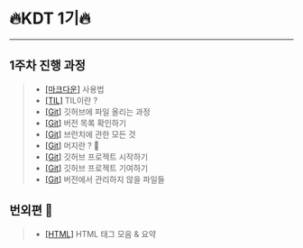 # 🔥KDT 1기🔥

---

## **1주차** 진행 과정

> - [[마크다운]](./mds/markdown.md) 사용법
> - [[TIL]](./mds/TIL.md) TIL이란 ?
> - [[Git]](./mds/gits/git-start.md) 깃허브에 파일 올리는 과정
> - [[Git]](./mds/gits/git-log.md) 버전 목록 확인하기
> - [[Git]](./mds/gits/git-branch.md) 브런치에 관한 모든 것
> - [[Git]](./mds/gits/git-merge.md) 머지란 ? 🚨
> - [[Git]](./mds/gits/git-project.md) 깃허브 프로젝트 시작하기
> - [[Git]](./mds/gits/git-pull-request.md) 깃허브 프로젝트 기여하기
> - [[Git]](./mds/gits/git-gitignore.md) 버전에서 관리하지 않을 파일들

## **번외편** 💭

> - [[HTML]](./mds/htmls/tag.md) HTML 태그 모음 & 요약
